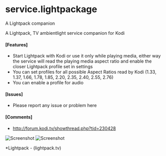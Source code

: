 # service.lightpackage
A Lightpack companion

A Lightpack, TV ambientlight service companion for Kodi
#### [Features]
- Start Lightpack with Kodi or use it only while playing media, either way 
	the service will read the playing media aspect ratio and enable the closer Lightpack profile set in settings
- You can set profiles for all possible Aspect Ratios read by Kodi 
	(1.33, 1.37, 1.66, 1.78, 1.85, 2.20, 2.35, 2.40, 2.55, 2.76)
- You can enable a profile for audio

#### [Issues]
- Please report any issue or problem here
	
#### [Comments]
- http://forum.kodi.tv/showthread.php?tid=230428
	
![Screenshot](http://i93.photobucket.com/albums/l66/reavenm/Screen%20Shot%202015-06-24%20at%2012.10.10%20PM_zpspgguyhyi.png)
![Screenshot](http://i93.photobucket.com/albums/l66/reavenm/Screen%20Shot%202015-06-24%20at%2012.10.00%20PM_zpswx3k0xxs.png)

*Lightpack - (lightpack.tv)
